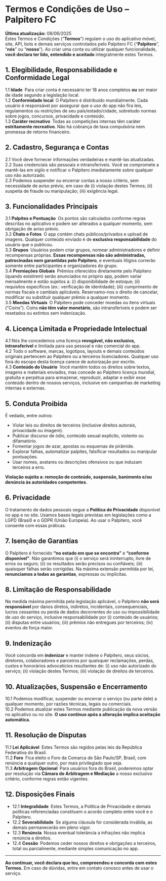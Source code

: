 # Termos e Condições de Uso – **Palpitero FC**

**Última atualização:** 08/06/2025  
Estes Termos e Condições (“**Termos**”) regulam o uso do aplicativo móvel, site, API, bots e demais serviços controlados pelo Palpitero FC (“**Palpitero**”, “**nós**” ou “**nosso**”). Ao criar uma conta ou utilizar qualquer funcionalidade, **você declara ter lido, entendido e aceitado** integralmente estes Termos.

## 1. Elegibilidade, Responsabilidade e Conformidade Legal
1.1 **Idade** Para criar conta é necessário ter 18 anos completos **ou** ser maior de idade segundo a legislação local.  
1.2 **Conformidade local** O Palpitero é distribuído mundialmente. Cada usuário é responsável por assegurar que o uso do app não fira leis, regulamentos ou restrições de seu país/estado/cidade, sobretudo normas sobre jogos, concursos, privacidade e conteúdo.  
1.3 **Caráter recreativo** Todas as competições internas têm caráter **estritamente recreativo**. Não há cobrança de taxa compulsória nem promessa de retorno financeiro.  

## 2. Cadastro, Segurança e Contas
2.1 Você deve fornecer informações verdadeiras e mantê-las atualizadas.  
2.2 Suas credenciais são pessoais e intransferíveis. Você se compromete a mantê-las em sigilo e notificar o Palpitero imediatamente sobre qualquer uso não autorizado.  
2.3 Podemos suspender ou encerrar contas a nosso critério, sem necessidade de aviso prévio, em caso de (i) violação destes Termos; (ii) suspeita de fraude ou manipulação; (iii) exigência legal.

## 3. Funcionalidades Principais
3.1 **Palpites e Pontuação** Os pontos são calculados conforme regras descritas no aplicativo e podem ser alterados a qualquer momento, sem obrigação de aviso prévio.  
3.2 **Chats e Fotos** O app contém chats públicos/privados e upload de imagens. Qualquer conteúdo enviado é de **exclusiva responsabilidade** do usuário que o publicou.  
3.3 **Grupos** Usuários podem criar grupos, nomear administradores e definir recompensas próprias. **Essas recompensas não são administradas, patrocinadas nem garantidas pelo Palpitero**, e eventuais litígios correrão somente entre participantes e organizadores do grupo.  
3.4 **Premiações Globais** Prêmios oferecidos diretamente pelo Palpitero (quando existirem) serão anunciados no próprio app, podem variar mensalmente e estão sujeitos a: (i) disponibilidade de estoque; (ii) requisitos específicos (ex.: verificação de identidade); (iii) cumprimento de normas fiscais e cambiais aplicáveis. Reservamo-nos o direito de cancelar, modificar ou substituir qualquer prêmio a qualquer momento.  
3.5 **Moedas Virtuais** O Palpitero pode conceder moedas ou itens virtuais (“Coins”). Coins **não têm valor monetário**, são intransferíveis e podem ser resetados ou extintos sem indenização.

## 4. Licença Limitada e Propriedade Intelectual
4.1 Nós lhe concedemos uma licença **revogável, não exclusiva, intransferível** e limitada para uso pessoal e não comercial do app.  
4.2 Todo o software, marcas, logotipos, layouts e demais conteúdos originais pertencem ao Palpitero ou a terceiros licenciadores. Qualquer uso fora do escopo desta licença carece de autorização por escrito.  
4.3 **Conteúdo do Usuário** Você mantém todos os direitos sobre textos, imagens e materiais enviados, mas concede ao Palpitero licença mundial, gratuita e perpétua para armazenar, reproduzir, adaptar e exibir esse conteúdo dentro de nossos serviços, inclusive em campanhas de marketing internas e externas.

## 5. Conduta Proibida
É vedado, entre outros:
- Violar leis ou direitos de terceiros (inclusive direitos autorais, privacidade ou imagem).  
- Publicar discurso de ódio, conteúdo sexual explícito, violento ou difamatório.  
- Fomentar jogos de azar, apostas ou esquemas de pirâmide.  
- Explorar falhas, automatizar palpites, falsificar resultados ou manipular pontuações.  
- Usar nomes, avatares ou descrições ofensivos ou que induzam terceiros a erro.  

**Violação sujeita a: remoção de conteúdo, suspensão, banimento e/ou denúncia às autoridades competentes.**

## 6. Privacidade
O tratamento de dados pessoais segue a **Política de Privacidade** disponível no app e no site. Usamos bases legais previstas em legislações como a LGPD (Brasil) e o GDPR (União Europeia). Ao usar o Palpitero, você consente com essas práticas.

## 7. Isenção de Garantias
O Palpitero é fornecido **“no estado em que se encontra”** e **“conforme disponível”**. Não garantimos que (i) o serviço será ininterrupto, livre de erros ou seguro; (ii) os resultados serão precisos ou confiáveis; (iii) quaisquer falhas serão corrigidas. Na máxima extensão permitida por lei, **renunciamos a todas as garantias**, expressas ou implícitas.

## 8. Limitação de Responsabilidade
Na medida máxima permitida pela legislação aplicável, o Palpitero **não será responsável** por danos diretos, indiretos, incidentais, consequenciais, lucros cessantes ou perda de dados decorrentes do uso ou impossibilidade de uso do serviço, inclusive responsabilidade por (i) conteúdo de usuários; (ii) disputas entre usuários; (iii) prêmios não entregues por terceiros; (iv) eventos de força maior.

## 9. Indenização
Você concorda em **indenizar** e manter indene o Palpitero, seus sócios, diretores, colaboradores e parceiros por quaisquer reclamações, perdas, custos e honorários advocatícios resultantes de: (i) uso não autorizado do serviço; (ii) violação destes Termos; (iii) violação de direitos de terceiros.

## 10. Atualizações, Suspensão e Encerramento
10.1 Podemos modificar, suspender ou encerrar o serviço (ou parte dele) a qualquer momento, por razões técnicas, legais ou comerciais.  
10.2 Podemos atualizar estes Termos mediante publicação da nova versão no aplicativo ou no site. **O uso contínuo após a alteração implica aceitação automática.**

## 11. Resolução de Disputas
11.1 **Lei Aplicável** Estes Termos são regidos pelas leis da República Federativa do Brasil.  
11.2 **Foro** Fica eleito o Foro da Comarca de São Paulo/SP, Brasil, com renúncia a qualquer outro, por mais privilegiado que seja.  
11.3 **Arbitragem Opcional** Para usuários fora do Brasil, poderemos optar por resolução via **Câmara de Arbitragem e Mediação** a nosso exclusivo critério, conforme regras então vigentes.

## 12. Disposições Finais
- 12.1 **Integralidade** Estes Termos, a Política de Privacidade e demais políticas referenciadas constituem o acordo completo entre você e o Palpitero.  
- 12.2 **Severabilidade** Se alguma cláusula for considerada inválida, as demais permanecerão em pleno vigor.  
- 12.3 **Renúncia** Nossa eventual tolerância a infrações não implica renúncia a direitos.  
- 12.4 **Cessão** Podemos ceder nossos direitos e obrigações a terceiros, total ou parcialmente, mediante simples comunicação no app.
---

**Ao continuar, você declara que leu, compreendeu e concorda com estes Termos.** Em caso de dúvidas, entre em contato conosco antes de usar o serviço.
